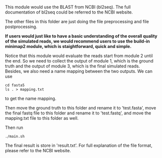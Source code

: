 This module would use the BLAST from NCBI (bl2seq).
The full documentation of bl2seq could be referred to the NCBI website.

The other files in this folder are just doing the file preprocessing and file postprocessing.

**If users would just like to have a basic understanding of the overall quality of the simulated reads, we would recommend users to use the build-in minimap2 module, which is staightforward, quick and simple.**

Notice that this module would evaluate the reads start from module 2 until the end. So we need to collect the output of module 1, which is the ground truth and the output of module 3, which is the final simulated reads. Besides, we also need a name mapping between the two outputs.
We can use
```
cd fasta5
ls . > mapping.txt
```
to get the name mapping.

Then move the ground truth to this folder and rename it to 'test.fasta', move the final fastq file to this folder and rename it to 'test.fastq', and move the mapping.txt file to this folder as well.

Then run
```
./main.sh
```


The final result is store in 'result.txt'. For full explanation of the file format, please refer to the NCBI website.